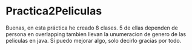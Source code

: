 # Practica2Peliculas
Buenas, en esta práctica he creado 8 clases.
5 de ellas dependen de persona en overlapping tambien llevan la unumeracion de genero de las peliculas en java.
Si puedo mejorar algo, solo decirlo gracias por todo.
